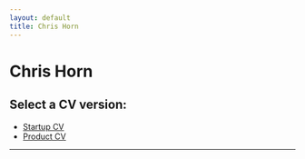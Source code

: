 ```yaml
---
layout: default
title: Chris Horn
---
```


<h1 class="cv-name">Chris Horn</h1>

## Select a CV version:

- [Startup CV](cv-startup)
- [Product CV](cv-corp)

---
